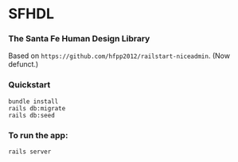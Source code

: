 # SFHDL
### The Santa Fe Human Design Library


Based on `https://github.com/hfpp2012/railstart-niceadmin`. (Now defunct.)

### Quickstart
```
bundle install
rails db:migrate
rails db:seed
```

### To run the app:

```
rails server
```